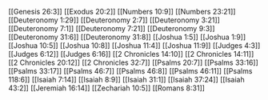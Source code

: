 [[Genesis 26:3]]
[[Exodus 20:2]]
[[Numbers 10:9]]
[[Numbers 23:21]]
[[Deuteronomy 1:29]]
[[Deuteronomy 2:7]]
[[Deuteronomy 3:21]]
[[Deuteronomy 7:1]]
[[Deuteronomy 7:21]]
[[Deuteronomy 9:3]]
[[Deuteronomy 31:6]]
[[Deuteronomy 31:8]]
[[Joshua 1:5]]
[[Joshua 1:9]]
[[Joshua 10:5]]
[[Joshua 10:8]]
[[Joshua 11:4]]
[[Joshua 11:9]]
[[Judges 4:3]]
[[Judges 6:12]]
[[Judges 6:16]]
[[2 Chronicles 14:10]]
[[2 Chronicles 14:11]]
[[2 Chronicles 20:12]]
[[2 Chronicles 32:7]]
[[Psalms 20:7]]
[[Psalms 33:16]]
[[Psalms 33:17]]
[[Psalms 46:7]]
[[Psalms 46:8]]
[[Psalms 46:11]]
[[Psalms 118:6]]
[[Isaiah 7:14]]
[[Isaiah 8:9]]
[[Isaiah 31:1]]
[[Isaiah 37:24]]
[[Isaiah 43:2]]
[[Jeremiah 16:14]]
[[Zechariah 10:5]]
[[Romans 8:31]]
